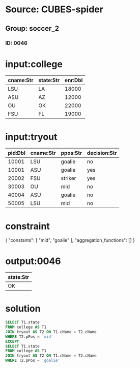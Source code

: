 # Source: CUBES-spider
## Group: soccer_2
### ID: 0046

# input:college

| cname:Str | state:Str | enr:Dbl |
|---|---|---|
| LSU | LA | 18000 |
| ASU | AZ | 12000 |
| OU | OK | 22000 |
| FSU | FL | 19000 |

# input:tryout

| pid:Dbl | cname:Str | ppos:Str | decision:Str |
|---|---|---|---|
| 10001 | LSU | goalie | no |
| 10001 | ASU | goalie | yes |
| 20002 | FSU | striker | yes |
| 30003 | OU | mid | no |
| 40004 | ASU | goalie | no |
| 50005 | LSU | mid | no |

# constraint

{
  "constants": [
    "mid",
    "goalie"
  ],
  "aggregation_functions": []
}

# output:0046

| state:Str |
|---|
| OK |

# solution

```sql
SELECT T1.state
FROM college AS T1
JOIN tryout AS T2 ON T1.cName = T2.cName
WHERE T2.pPos = 'mid'
EXCEPT
SELECT T1.state
FROM college AS T1
JOIN tryout AS T2 ON T1.cName = T2.cName
WHERE T2.pPos = 'goalie'
```
